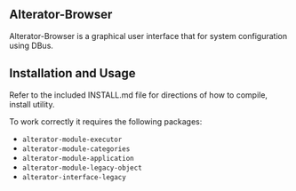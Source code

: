 ## Alterator-Browser

Alterator-Browser is a graphical user interface that for system configuration using DBus.

## Installation and Usage

Refer to the included INSTALL.md file for directions of how to compile, install utility.

To work correctly it requires the following packages:
- `alterator-module-executor`
- `alterator-module-categories`
- `alterator-module-application`
- `alterator-module-legacy-object`
- `alterator-interface-legacy`
